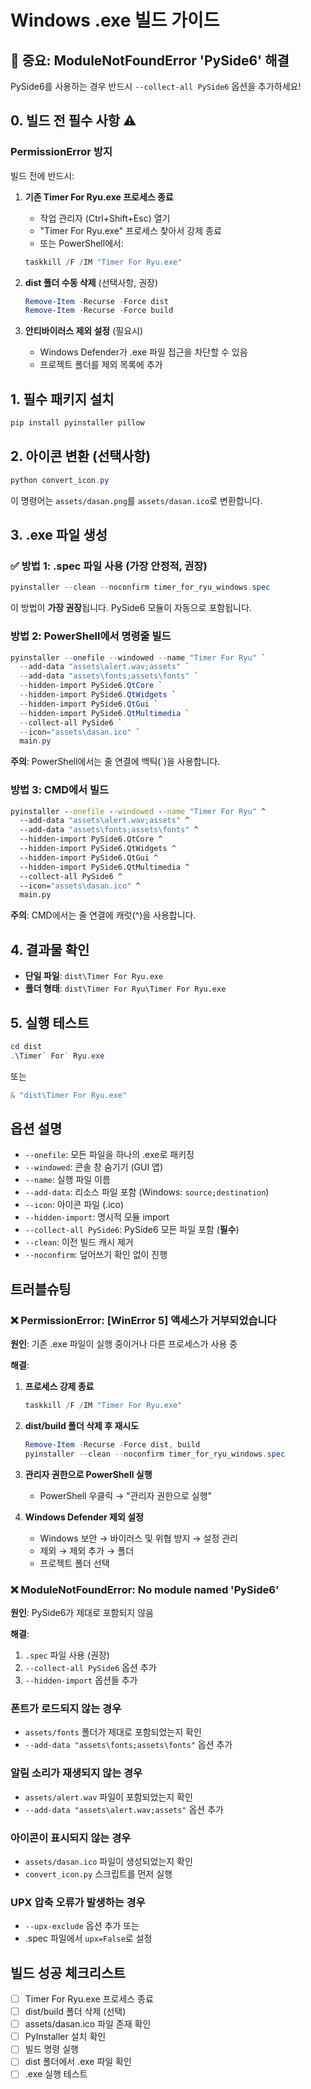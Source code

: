 # Windows .exe 빌드 가이드

## 🚨 중요: ModuleNotFoundError 'PySide6' 해결

PySide6를 사용하는 경우 반드시 `--collect-all PySide6` 옵션을 추가하세요!

## 0. 빌드 전 필수 사항 ⚠️

### PermissionError 방지

빌드 전에 반드시:
1. **기존 Timer For Ryu.exe 프로세스 종료**
   - 작업 관리자 (Ctrl+Shift+Esc) 열기
   - "Timer For Ryu.exe" 프로세스 찾아서 강제 종료
   - 또는 PowerShell에서:
   ```powershell
   taskkill /F /IM "Timer For Ryu.exe"
   ```

2. **dist 폴더 수동 삭제** (선택사항, 권장)
   ```powershell
   Remove-Item -Recurse -Force dist
   Remove-Item -Recurse -Force build
   ```

3. **안티바이러스 제외 설정** (필요시)
   - Windows Defender가 .exe 파일 접근을 차단할 수 있음
   - 프로젝트 폴더를 제외 목록에 추가

## 1. 필수 패키지 설치

```powershell
pip install pyinstaller pillow
```

## 2. 아이콘 변환 (선택사항)

```powershell
python convert_icon.py
```

이 명령어는 `assets/dasan.png`를 `assets/dasan.ico`로 변환합니다.

## 3. .exe 파일 생성

### ✅ 방법 1: .spec 파일 사용 (가장 안정적, 권장)

```powershell
pyinstaller --clean --noconfirm timer_for_ryu_windows.spec
```

이 방법이 **가장 권장**됩니다. PySide6 모듈이 자동으로 포함됩니다.

### 방법 2: PowerShell에서 명령줄 빌드

```powershell
pyinstaller --onefile --windowed --name "Timer For Ryu" `
  --add-data "assets\alert.wav;assets" `
  --add-data "assets\fonts;assets\fonts" `
  --hidden-import PySide6.QtCore `
  --hidden-import PySide6.QtWidgets `
  --hidden-import PySide6.QtGui `
  --hidden-import PySide6.QtMultimedia `
  --collect-all PySide6 `
  --icon="assets\dasan.ico" `
  main.py
```

**주의**: PowerShell에서는 줄 연결에 백틱(`)을 사용합니다.

### 방법 3: CMD에서 빌드

```cmd
pyinstaller --onefile --windowed --name "Timer For Ryu" ^
  --add-data "assets\alert.wav;assets" ^
  --add-data "assets\fonts;assets\fonts" ^
  --hidden-import PySide6.QtCore ^
  --hidden-import PySide6.QtWidgets ^
  --hidden-import PySide6.QtGui ^
  --hidden-import PySide6.QtMultimedia ^
  --collect-all PySide6 ^
  --icon="assets\dasan.ico" ^
  main.py
```

**주의**: CMD에서는 줄 연결에 캐럿(^)을 사용합니다.

## 4. 결과물 확인

- **단일 파일**: `dist\Timer For Ryu.exe`
- **폴더 형태**: `dist\Timer For Ryu\Timer For Ryu.exe`

## 5. 실행 테스트

```powershell
cd dist
.\Timer` For` Ryu.exe
```

또는

```powershell
& "dist\Timer For Ryu.exe"
```

## 옵션 설명

- `--onefile`: 모든 파일을 하나의 .exe로 패키징
- `--windowed`: 콘솔 창 숨기기 (GUI 앱)
- `--name`: 실행 파일 이름
- `--add-data`: 리소스 파일 포함 (Windows: `source;destination`)
- `--icon`: 아이콘 파일 (.ico)
- `--hidden-import`: 명시적 모듈 import
- `--collect-all PySide6`: PySide6 모든 파일 포함 (**필수**)
- `--clean`: 이전 빌드 캐시 제거
- `--noconfirm`: 덮어쓰기 확인 없이 진행

## 트러블슈팅

### ❌ PermissionError: [WinError 5] 액세스가 거부되었습니다

**원인**: 기존 .exe 파일이 실행 중이거나 다른 프로세스가 사용 중

**해결**:
1. **프로세스 강제 종료**
   ```powershell
   taskkill /F /IM "Timer For Ryu.exe"
   ```

2. **dist/build 폴더 삭제 후 재시도**
   ```powershell
   Remove-Item -Recurse -Force dist, build
   pyinstaller --clean --noconfirm timer_for_ryu_windows.spec
   ```

3. **관리자 권한으로 PowerShell 실행**
   - PowerShell 우클릭 → "관리자 권한으로 실행"

4. **Windows Defender 제외 설정**
   - Windows 보안 → 바이러스 및 위협 방지 → 설정 관리
   - 제외 → 제외 추가 → 폴더
   - 프로젝트 폴더 선택

### ❌ ModuleNotFoundError: No module named 'PySide6'

**원인**: PySide6가 제대로 포함되지 않음

**해결**:
1. `.spec` 파일 사용 (권장)
2. `--collect-all PySide6` 옵션 추가
3. `--hidden-import` 옵션들 추가

### 폰트가 로드되지 않는 경우
- `assets/fonts` 폴더가 제대로 포함되었는지 확인
- `--add-data "assets\fonts;assets\fonts"` 옵션 추가

### 알림 소리가 재생되지 않는 경우
- `assets/alert.wav` 파일이 포함되었는지 확인
- `--add-data "assets\alert.wav;assets"` 옵션 추가

### 아이콘이 표시되지 않는 경우
- `assets/dasan.ico` 파일이 생성되었는지 확인
- `convert_icon.py` 스크립트를 먼저 실행

### UPX 압축 오류가 발생하는 경우
- `--upx-exclude` 옵션 추가 또는
- .spec 파일에서 `upx=False`로 설정

## 빌드 성공 체크리스트

- [ ] Timer For Ryu.exe 프로세스 종료
- [ ] dist/build 폴더 삭제 (선택)
- [ ] assets/dasan.ico 파일 존재 확인
- [ ] PyInstaller 설치 확인
- [ ] 빌드 명령 실행
- [ ] dist 폴더에서 .exe 파일 확인
- [ ] .exe 실행 테스트

